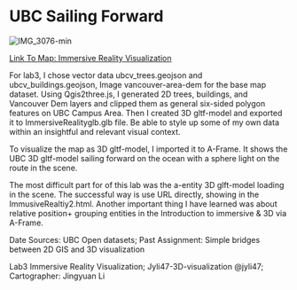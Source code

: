 # UBC Sailing Forward
![IMG_3076-min](https://user-images.githubusercontent.com/97953213/161471963-d3c465ed-1240-411a-8c2a-2fa462d3dcfd.JPG)

[Link To Map: Immersive Reality Visualization](https://jyli47.github.io/jyli47-3D-visualization/ImmersiveReality2.html)

For lab3, I chose vector data ubcv_trees.geojson and ubcv_buildings.geojson, Image vancouver-area-dem for the base map dataset.  Using Qgis2three.js, I generated 2D trees, buildings, and Vancouver Dem layers and clipped them as general six-sided polygon features on UBC Campus Area. Then I created 3D gltf-model and exported it to ImmersiveRealityglb.glb file. Be able to style up some of my own data within an insightful and relevant visual context. 

To visualize the map as 3D gltf-model, I imported it to A-Frame. It shows the UBC 3D gltf-model sailing forward on the ocean with a sphere light on the route in the scene.

The most difficult part for of this lab was the a-entity 3D glft-model loading in the scene. The successful way is use URL directly, showing in the ImmusiveRealtiy2.html. Another important thing I have learned was about relative position+ grouping entities in the Introduction to immersive & 3D via A-Frame.

Date Sources:
UBC Open datasets;
Past Assignment: Simple bridges between 2D GIS and 3D visualization

Lab3 Immersive Reality Visualization;
Jyli47-3D-visualization @jyli47;
Cartographer: Jingyuan Li


